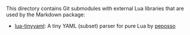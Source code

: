 This directory contains Git submodules with external Lua libraries that are
used by the Markdown package:

- [lua-tinyyaml][]: A tiny YAML (subset) parser for pure Lua by [peposso][]

 [peposso]: https://github.com/peposso
 [lua-tinyyaml]: https://github.com/peposso/lua-tinyyaml
